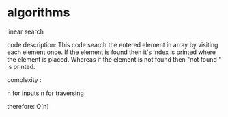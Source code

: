 # algorithms
 linear search
 
 code description: 
This code search the entered element in array by visiting each element once.
If the element is found then it's index is printed where the element is placed. 
Whereas if the element is not found then "not found " is printed.

complexity :

n for inputs
n for traversing

therefore: O(n)
